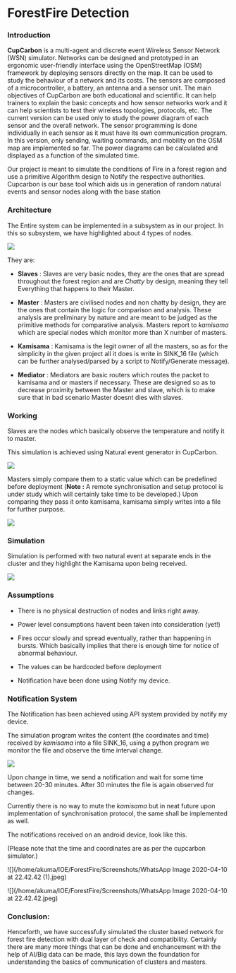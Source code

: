 # ForestFire Detection

### Introduction

**CupCarbon** is a multi-agent and discrete event Wireless Sensor Network (WSN) simulator. Networks can be designed and prototyped in an ergonomic user-friendly interface using the OpenStreetMap (OSM) framework by deploying sensors directly on the map. It can be used to study the behaviour of a network and its costs. The sensors are composed of a microcontroller, a battery, an antenna and a sensor unit. The main objectives of CupCarbon are both educational and scientific. It can help trainers to explain the basic concepts and how sensor networks work and it can help scientists to test their wireless topologies, protocols, etc. The current version can be used only to study the power diagram of each sensor and the overall network. The sensor programming is done individually in each sensor as it must have its own communication program. In this version, only sending, waiting commands, and mobility on the OSM map are implemented so far. The power diagrams can be calculated and displayed as a function of the simulated time.

Our project is meant to simulate the conditions of Fire in a forest region and use a primitive Algorithm design to Notify the respective authorities. Cupcarbon is our base tool which aids us in generation of random natural events and sensor nodes along with the base station

### Architecture

The Entire system can be implemented in a subsystem as in our project. In this so subsystem, we have highlighted about 4 types of nodes.

![](/home/akuma/IOE/ForestFire/Screenshots/Cheese_Fri-10Apr20_21.32.png)

They are:

* **Slaves** : Slaves are very basic nodes, they are the ones that are spread throughout the forest region and are _Chatty_ by design, meaning they tell Everything that happens to their Master. 

* **Master** : Masters are civilised nodes and non chatty by design, they are the ones that contain the logic for comparison and analysis. These analysis are preliminary by nature and are meant to be judged as the primitive methods for comparative analysis. Masters report to _kamisama_ which are special nodes which monitor more than X number of masters. 

* **Kamisama** : Kamisama is the legit owner of all the masters, so as for the simplicity in the given project all it does is write in SINK_16 file (which can be further analysed/parsed by a script to Notify/Generate message).

* **Mediator** : Mediators are basic routers which routes the packet to kamisama and or masters if necessary. These are designed so as to decrease proximity between the Master and slave, which is to make sure that in bad scenario Master doesnt dies with slaves. 

### Working

Slaves are the nodes which basically observe the temperature and notify it to master.

This simulation is achieved using Natural event generator in CupCarbon. 

![](/home/akuma/IOE/ForestFire/Screenshots/Cheese_Fri-10Apr20_21.34.png)

Masters simply compare them to a static value which can be predefined before deployment (**Note :** A remote synchronisation and setup protocol is under study which will certainly take time to be developed.) Upon comparing they pass it onto kamisama, kamisama simply writes into a file for further purpose.

![](/home/akuma/IOE/ForestFire/Screenshots/Cheese_Fri-10Apr20_19.49.png)

### Simulation

Simulation is performed with two natural event at separate ends in the cluster and they highlight the Kamisama upon being received. 

![](/home/akuma/IOE/ForestFire/Screenshots/Cheese_Fri-10Apr20_21.32.png)

### Assumptions

* There is no physical destruction of nodes and links right away. 

* Power level consumptions havent been taken into consideration (yet!)

* Fires occur slowly and spread eventually, rather than happening in bursts. Which basically implies that there is enough time for notice of abnormal behaviour. 

* The values can be hardcoded before deployment

* Notification have been done using Notify my device. 

### Notification System

The Notification has been achieved using API system provided by notify my device. 

The simulation program writes the content (the coordinates and time) received  by _kamisama_ into a file SINK_16, using a python program we monitor the file and observe the time interval change. 



![](/home/akuma/Screenshots/Cheese_Fri-10Apr20_22.41.png)



Upon change in time, we send a notification and wait for some time between 20-30 minutes. After 30 minutes the file is again observed for changes. 

Currently there is no way to mute the _kamisama_ but in neat future upon implementation of synchronisation protocol, the same shall be implemented as well. 



The notifications received on an android device, look like this. 

(Please note that the time and coordinates are as per the cupcarbon simulator.)

![](/home/akuma/IOE/ForestFire/Screenshots/WhatsApp Image 2020-04-10 at 22.42.42 (1).jpeg)

![](/home/akuma/IOE/ForestFire/Screenshots/WhatsApp Image 2020-04-10 at 22.42.42.jpeg)

### Conclusion:

Henceforth, we have successfully simulated the cluster based network for forest fire detection with dual layer of check and compatibility. Certainly there are many more things that can be done and enchancement with the help of AI/Big data can be made, this lays down the foundation for understanding the basics of communication of clusters and masters. 
